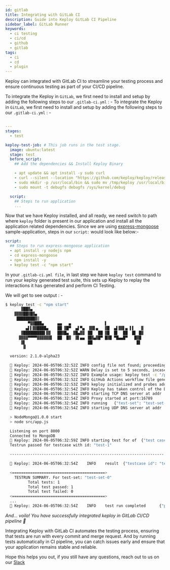 ```yaml
---
id: gitlab
title: Integrating with GitLab CI
description: Guide into Keploy GitLab CI Pipeline
sidebar_label: GitLab Runner
keywords:
  - ci testing
  - ci/cd
  - github
  - gitlab
tags:
  - ci
  - cd
  - plugin
---
```


Keploy can integrated with GitLab CI to streamline your testing process and ensure continuous testing as part of your CI/CD pipeline.

To integrate the Keploy in `GitLab`, we first need to install and setup by adding the following steps to our `.gitlab-ci.yml` : -
To integrate the Keploy in `GitLab`, we first need to install and setup by adding the following steps to our `.gitlab-ci.yml` : -

```yaml

---
stages:
  - test

keploy-test-job: # This job runs in the test stage.
  image: ubuntu:latest
  stage: test
  before_script:
    ## Add the dependencies && Install Keploy Binary

    - apt update && apt install -y sudo curl
    - curl --silent --location "https://github.com/keploy/keploy/releases/latest/download/keploy_linux_amd64.tar.gz" | tar xz -C /tmp
    - sudo mkdir -p /usr/local/bin && sudo mv /tmp/keploy /usr/local/bin/keploy
    - sudo mount -t debugfs debugfs /sys/kernel/debug

  script:
    ## Steps to run application
    ...
```

Now that we have Keploy installed, and all ready, we need switch to path where `keploy` folder is present in our application and install all the application related dependencies. Since we are using [express-mongoose](https://github.com/keploy/samples-typescript/tree/main/express-mongoose) sample-application, steps in our `script:` would look like below:-

```yaml
script:
  ## Steps to run express-mongoose application
  - apt install -y nodejs npm
  - cd express-mongoose
  - npm install -y
  - keploy test -c "npm start"
```

In your `.gitlab-ci.yml file`, in last step we have `keploy test` command to run your keploy generated test suite, this sets up Keploy to replay the interactions it has generated and perform CI Testing.

We will get to see output : -

```sh
$ keploy test -c "npm start"
       ▓██▓▄
    ▓▓▓▓██▓█▓▄
     ████████▓▒
          ▀▓▓███▄      ▄▄   ▄               ▌
         ▄▌▌▓▓████▄    ██ ▓█▀  ▄▌▀▄  ▓▓▌▄   ▓█  ▄▌▓▓▌▄ ▌▌   ▓
       ▓█████████▌▓▓   ██▓█▄  ▓█▄▓▓ ▐█▌  ██ ▓█  █▌  ██  █▌ █▓
      ▓▓▓▓▀▀▀▀▓▓▓▓▓▓▌  ██  █▓  ▓▌▄▄ ▐█▓▄▓█▀ █▓█ ▀█▄▄█▀   █▓█
       ▓▌                           ▐█▌                   █▌
        ▓

  version: 2.1.0-alpha23

  🐰 Keploy: 2024-06-05T06:32:52Z INFO config file not found; proceeding with flags only
  🐰 Keploy: 2024-06-05T06:32:52Z WARN Delay is set to 5 seconds, incase your app takes more time to start use --delay to set custom delay
  🐰 Keploy: 2024-06-05T06:32:52Z INFO Example usage: keploy test -c "/path/to/user/app" --delay 6
  🐰 Keploy: 2024-06-05T06:32:52Z INFO GitHub Actions workflow file generated successfully	{"path": "/githubactions/keploy.yml"}
  🐰 Keploy: 2024-06-05T06:32:53Z INFO keploy initialized and probes added to the kernel.
  🐰 Keploy: 2024-06-05T06:32:54Z INFO Keploy has taken control of the DNS resolution mechanism, your application may misbehave if you have provided wrong domain name in your application code.
  🐰 Keploy: 2024-06-05T06:32:54Z INFO starting TCP DNS server at addr :26789
  🐰 Keploy: 2024-06-05T06:32:54Z INFO Proxy started at port:16789
  🐰 Keploy: 2024-06-05T06:32:54Z INFO running	{"test-set": "test-set-0"}
  🐰 Keploy: 2024-06-05T06:32:54Z INFO starting UDP DNS server at addr :26789

  > NodeMongo@1.0.0 start
  > node src/app.js

  Listening on port 8000
  Connected to MongoDB
  🐰 Keploy: 2024-06-05T06:32:59Z INFO starting test for of	{"test case": "test-1", "test set": "test-set-0"}
  Testrun passed for testcase with id: "test-1"

  --------------------------------------------------------------------

  🐰 Keploy: 2024-06-05T06:32:54Z    INFO    result  {"testcase id": "test-1", "testset id": "test-set-0", "passed": "true"}

  <=========================================>
    TESTRUN SUMMARY. For test-set: "test-set-0"
          Total tests: 1
          Total test passed: 1
          Total test failed: 0
  <=========================================>
  ...
  🐰 Keploy: 2024-06-05T06:32:54Z    INFO    test run completed      {"passed overall": true}
```

_And... voila! You have successfully integrated keploy in GitLab CI/CD pipeline 🌟_

Integrating Keploy with GitLab CI automates the testing process, ensuring that tests are run with every commit and merge request. And by running tests automatically in CI pipeline, you can catch issues early and ensure that your application remains stable and reliable.

Hope this helps you out, if you still have any questions, reach out to us on our [Slack](https://join.slack.com/t/keploy/shared_invite/zt-2dno1yetd-Ec3el~tTwHYIHgGI0jPe7A)
